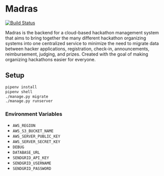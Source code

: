 # Madras

[![Build Status](https://travis-ci.org/TotalityHacks/madras.svg?branch=master)](https://travis-ci.org/TotalityHacks/madras)

Madras is the backend for a cloud-based hackathon management system that aims to bring together the many different hackathon organizing systems into one centralized service to minimize the need to migrate data between hacker applications, registration, check-in, announcements, reimbursement, judging, and prizes.  Created with the goal of making organizing hackathons easier for everyone.

## Setup

```bash
pipenv install
pipenv shell
./manage.py migrate
./manage.py runserver
```

### Environment Variables

- `AWS_REGION`
- `AWS_S3_BUCKET_NAME`
- `AWS_SERVER_PUBLIC_KEY`
- `AWS_SERVER_SECRET_KEY`
- `DEBUG`
- `DATABASE_URL`
- `SENDGRID_API_KEY`
- `SENDGRID_USERNAME`
- `SENDGRID_PASSWORD`